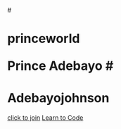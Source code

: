 #<h1>princeworld
<p> Prince Adebayo
#<h1>Adebayojohnson</h1>
<a href="https://Facebook.com">click to join</a>
    <a href="https://mimo.org">Learn to Code</a>